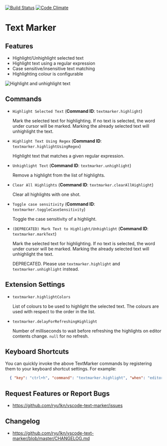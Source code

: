 [![Build Status](https://travis-ci.org/ryu1kn/vscode-text-marker.svg?branch=master)](https://travis-ci.org/ryu1kn/vscode-text-marker) [![Code Climate](https://codeclimate.com/github/ryu1kn/vscode-text-marker/badges/gpa.svg)](https://codeclimate.com/github/ryu1kn/vscode-text-marker)

# Text Marker

## Features

* Highlight/Unhighlight selected text
* Highlight text using a regular expression
* Case sensitive/insensitive text matching
* Highlighting colour is configurable

![Highlight and unhighlight text](https://raw.githubusercontent.com/ryu1kn/vscode-text-marker/master/images/animations/highlight-unhighlight-texts.gif)

## Commands

* `Highlight Selected Text` (**Command ID**: `textmarker.highlight`)

    Mark the selected text for highlighting. If no text is selected, the word under cursor will be marked. Marking the already selected text will unhighlight the text.

* `Highlight Text Using Regex` (**Command ID**: `textmarker.highlightUsingRegex`)

    Highlight text that matches a given regular expression.

* `Unhighlight Text` (**Command ID**: `textmarker.unhighlight`)

    Remove a highlight from the list of highlights.

* `Clear All Highlights` (**Command ID**: `textmarker.clearAllHighlight`)

    Clear all highlights with one shot.

* `Toggle case sensitivity` (**Command ID**: `textmarker.toggleCaseSensitivity`)

    Toggle the case sensitivity of a highlight.

* `(DEPRECATED) Mark Text to Highlight/Unhighlight` (**Command ID**: `textmarker.markText`)

    Mark the selected text for highlighting. If no text is selected, the word under cursor will be marked. Marking the already selected text will unhighlight the text.

    DEPRECATED. Please use `textmarker.highlight` and `textmarker.unhighlight` instead.

## Extension Settings

* `textmarker.highlightColors`

    List of colours to be used to highlight the selected text. The colours are used with respect to the order in the list.

* `textmarker.delayForRefreshingHighlight`

    Number of milliseconds to wait before refreshing the highlights on editor contents change. `null` for no refresh.

## Keyboard Shortcuts

You can quickly invoke the above TextMarker commands by registering them to your keyboard shortcut settings. For example:

```json
  { "key": "ctrl+h", "command": "textmarker.highlight", "when": "editorTextFocus" }
```

## Request Features or Report Bugs

* https://github.com/ryu1kn/vscode-text-marker/issues

## Changelog

* https://github.com/ryu1kn/vscode-text-marker/blob/master/CHANGELOG.md

